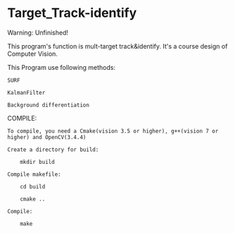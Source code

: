 # Target_Track-identify



Warning: Unfinished!



This program's function is mult-target track&identify. It's a course design of Computer Vision.



This Program use following methods:

    SURF

    KalmanFilter

    Background differentiation



COMPILE:

    To compile, you need a Cmake(vision 3.5 or higher), g++(vision 7 or higher) and OpenCV(3.4.4)

    Create a directory for build:

        mkdir build

    Compile makefile:

        cd build

        cmake ..

    Compile:

        make

